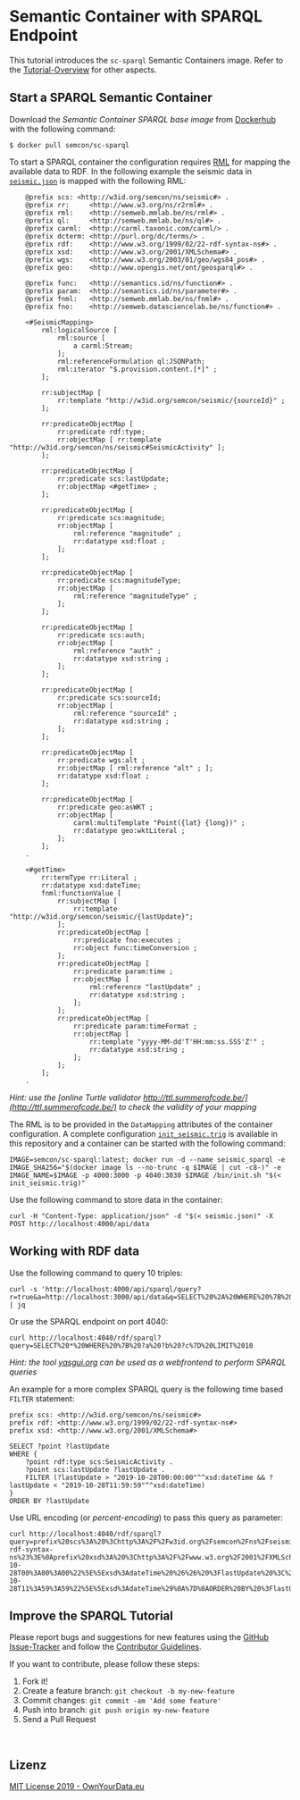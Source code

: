 # Semantic Container with SPARQL Endpoint

This tutorial introduces the `sc-sparql` Semantic Containers image. Refer to the [Tutorial-Overview](https://github.com/sem-con/Tutorials) for other aspects.

## Start a SPARQL Semantic Container  

Download the *Semantic Container SPARQL base image* from [Dockerhub](https://hub.docker.com/r/semcon/sc-sparql/) with the following command:  

```console
$ docker pull semcon/sc-sparql
```  

To start a SPARQL container the configuration requires [RML](http://rml.io/spec.html) for mapping the available data to RDF. In the following example the seismic data in [`seismic.json`](seismic.json) is mapped with the following RML:

```
    @prefix scs: <http://w3id.org/semcon/ns/seismic#> .
    @prefix rr:     <http://www.w3.org/ns/r2rml#> .
    @prefix rml:    <http://semweb.mmlab.be/ns/rml#> .
    @prefix ql:     <http://semweb.mmlab.be/ns/ql#> .
    @prefix carml:  <http://carml.taxonic.com/carml/> .
    @prefix dcterm: <http://purl.org/dc/terms/> .
    @prefix rdf:    <http://www.w3.org/1999/02/22-rdf-syntax-ns#> .
    @prefix xsd:    <http://www.w3.org/2001/XMLSchema#> .
    @prefix wgs:    <http://www.w3.org/2003/01/geo/wgs84_pos#> .
    @prefix geo:    <http://www.opengis.net/ont/geosparql#> .

    @prefix func:   <http://semantics.id/ns/function#> .
    @prefix param:  <http://semantics.id/ns/parameter#> .
    @prefix fnml:   <http://semweb.mmlab.be/ns/fnml#> .
    @prefix fno:    <http://semweb.datasciencelab.be/ns/function#> .

    <#SeismicMapping>
        rml:logicalSource [
            rml:source [
                a carml:Stream;
            ];
            rml:referenceFormulation ql:JSONPath;
            rml:iterator "$.provision.content.[*]" ;
        ];

        rr:subjectMap [
            rr:template "http://w3id.org/semcon/seismic/{sourceId}" ;
        ];

        rr:predicateObjectMap [
            rr:predicate rdf:type;
            rr:objectMap [ rr:template "http://w3id.org/semcon/ns/seismic#SeismicActivity" ];
        ];

        rr:predicateObjectMap [
            rr:predicate scs:lastUpdate;
            rr:objectMap <#getTime> ;
        ];

        rr:predicateObjectMap [
            rr:predicate scs:magnitude;
            rr:objectMap [
                rml:reference "magnitude" ;
                rr:datatype xsd:float ;
            ];
        ];

        rr:predicateObjectMap [
            rr:predicate scs:magnitudeType;
            rr:objectMap [
                rml:reference "magnitudeType" ;
            ];
        ];

        rr:predicateObjectMap [
            rr:predicate scs:auth;
            rr:objectMap [
                rml:reference "auth" ;
                rr:datatype xsd:string ;
            ];
        ];

        rr:predicateObjectMap [
            rr:predicate scs:sourceId;
            rr:objectMap [
                rml:reference "sourceId" ;
                rr:datatype xsd:string ;
            ];
        ];

        rr:predicateObjectMap [
            rr:predicate wgs:alt ;
            rr:objectMap [ rml:reference "alt" ; ];
            rr:datatype xsd:float ;
        ];

        rr:predicateObjectMap [
            rr:predicate geo:asWKT ;
            rr:objectMap [
                carml:multiTemplate "Point({lat} {long})" ;
                rr:datatype geo:wktLiteral ;
            ];
        ];
    .

    <#getTime>
        rr:termType rr:Literal ;
        rr:datatype xsd:dateTime;
        fnml:functionValue [
            rr:subjectMap [
                rr:template "http://w3id.org/semcon/seismic/{lastUpdate}";
            ];
            rr:predicateObjectMap [
                rr:predicate fno:executes ;
                rr:object func:timeConversion ;
            ];
            rr:predicateObjectMap [
                rr:predicate param:time ;
                rr:objectMap [
                    rml:reference "lastUpdate" ;
                    rr:datatype xsd:string ;
                ];
            ];
            rr:predicateObjectMap [
                rr:predicate param:timeFormat ;
                rr:objectMap [
                    rr:template "yyyy-MM-dd'T'HH:mm:ss.SSS'Z'" ;
                    rr:datatype xsd:string ;
                ];
            ];
        ];
    .
```  

*Hint: use the [online Turtle validator http://ttl.summerofcode.be/](http://ttl.summerofcode.be/) to check the validity of your mapping*    

The RML is to be provided in the `DataMapping` attributes of the container configuration. A complete configuration [`init_seismic.trig`](init_seismic.trig) is available in this repository and a container can be started with the following command:  

```console
IMAGE=semcon/sc-sparql:latest; docker run -d --name seismic_sparql -e IMAGE_SHA256="$(docker image ls --no-trunc -q $IMAGE | cut -c8-)" -e IMAGE_NAME=$IMAGE -p 4000:3000 -p 4040:3030 $IMAGE /bin/init.sh "$(< init_seismic.trig)"
```  

Use the following command to store data in the container:  

```console
curl -H "Content-Type: application/json" -d "$(< seismic.json)" -X POST http://localhost:4000/api/data
```

## Working with RDF data  

Use the following command to query 10 triples:   

```console
curl -s 'http://localhost:4000/api/sparql/query?r=true&a=http://localhost:3000/api/data&q=SELECT%20%2A%20WHERE%20%7B%20%3Fa%20%3Fb%20%3Fc%7D%20LIMIT%2010' | jq
```

Or use the SPARQL endpoint on port 4040:    

```console
curl http://localhost:4040/rdf/sparql?query=SELECT%20*%20WHERE%20%7B%20?a%20?b%20?c%7D%20LIMIT%2010
```

*Hint: the tool [yasgui.org](http://yasgui.org) can be used as a webfrontend to perform SPARQL queries*

An example for a more complex SPARQL query is the following time based `FILTER` statement:    

```
prefix scs: <http://w3id.org/semcon/ns/seismic#>
prefix rdf: <http://www.w3.org/1999/02/22-rdf-syntax-ns#>
prefix xsd: <http://www.w3.org/2001/XMLSchema#>

SELECT ?point ?lastUpdate
WHERE {
    ?point rdf:type scs:SeismicActivity .
    ?point scs:lastUpdate ?lastUpdate .
    FILTER (?lastUpdate > "2019-10-28T00:00:00"^^xsd:dateTime && ?lastUpdate < "2019-10-28T11:59:59"^^xsd:dateTime)
}
ORDER BY ?lastUpdate
```

Use URL encoding (or *percent-encoding*) to pass this query as parameter:    

```console
curl http://localhost:4040/rdf/sparql?query=prefix%20scs%3A%20%3Chttp%3A%2F%2Fw3id.org%2Fsemcon%2Fns%2Fseismic%23%3E%0Aprefix%20rdf%3A%20%3Chttp%3A%2F%2Fwww.w3.org%2F1999%2F02%2F22-rdf-syntax-ns%23%3E%0Aprefix%20xsd%3A%20%3Chttp%3A%2F%2Fwww.w3.org%2F2001%2FXMLSchema%23%3E%0A%0ASELECT%20%3Fpoint%20%3FlastUpdate%0AWHERE%20%7B%20%20%20%20%20%20%20%20%20%20%20%20%0A%09%3Fpoint%20rdf%3Atype%20scs%3ASeismicActivity%20.%0A%09%3Fpoint%20scs%3AlastUpdate%20%3FlastUpdate%20.%0A%20%20%20%09FILTER%20%28%3FlastUpdate%20%3E%20%222019-10-28T00%3A00%3A00%22%5E%5Exsd%3AdateTime%20%26%26%20%3FlastUpdate%20%3C%20%222019-10-28T11%3A59%3A59%22%5E%5Exsd%3AdateTime%29%0A%7D%0AORDER%20BY%20%3FlastUpdate%0A
```

## Improve the SPARQL Tutorial    

Please report bugs and suggestions for new features using the [GitHub Issue-Tracker](https://github.com/sem-con/Tutorials/issues) and follow the [Contributor Guidelines](https://github.com/twbs/ratchet/blob/master/CONTRIBUTING.md).

If you want to contribute, please follow these steps:

1. Fork it!
2. Create a feature branch: `git checkout -b my-new-feature`
3. Commit changes: `git commit -am 'Add some feature'`
4. Push into branch: `git push origin my-new-feature`
5. Send a Pull Request

&nbsp;    

## Lizenz

[MIT License 2019 - OwnYourData.eu](https://github.com/sem-con/Tutorials/blob/master/LICENSE)


